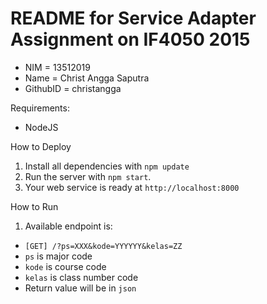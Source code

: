 # README for Service Adapter Assignment on IF4050 2015

 * NIM      = 13512019
 * Name     = Christ Angga Saputra
 * GithubID = christangga

Requirements:
 * NodeJS

How to Deploy
 1. Install all dependencies with `npm update`
 2. Run the server with `npm start`.
 2. Your web service is ready at `http://localhost:8000`

How to Run
 1. Available endpoint is:
   - `[GET] /?ps=XXX&kode=YYYYYY&kelas=ZZ`
   - `ps` is major code
   - `kode` is course code
   - `kelas` is class number code
   - Return value will be in `json`
